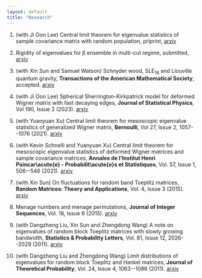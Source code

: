 ```yaml
---
layout: default
title: "Research"
---
```


1. (with Ji Oon Lee) Central limit theorem for eigenvalue statistics of sample covariance matrix with random population, priprint, [arxiv](https://arxiv.org/abs/2211.05546)

2. Rigidity of eigenvalues for 	&beta; ensemble in multi-cut regime, submitted, [arxiv](https://arxiv.org/abs/1611.06603) 

3. (with Xin Sun and Samuel Watson) Schnyder wood, SLE<sub>16</sub> and Liouville quantum gravity, **Transactions of the American Mathematical Society**, accepted. [arxiv](https://arxiv.org/abs/1705.03573)

4. (with Ji Oon Lee) Spherical Sherrington-Kirkpatrick model for deformed Wigner matrix with fast decaying edges, **Journal of Statistical Physics**, Vol 190, Issue 2 (2023). [arxiv](https://arxiv.org/abs/2112.14107)

5. (with Yuanyuan Xu) Central limit theorem for mesoscopic eigenvalue statistics of generalized Wigner matrix, **Bernoulli**, Vol 27, Issue 2, 1057--1076 (2021). [arxiv](https://arxiv.org/abs/2001.08725)

6. (with Kevin Schnelli and Yuanyuan Xu) Central limit theorem for mesoscopic eigenvalue statistics of deformed Wigner matrices and sample covariance matrices, **Annales de l’Institut Henri Poincar\acute{e} - Probabilit\acute{e}s et Statistiques**,  Vol. 57, Issue 1, 506--546  (2021). [arxiv](https://arxiv.org/abs/1909.12821)   

7. (with Xin Sun) On fluctuations for random band Toeplitz matrices, **Random Matrices: Theory and Applications**,  Vol. 4, Issue 3  (2015). [arxiv](https://arxiv.org/abs/1412.5232)

8. Menage numbers and menage permutations, **Journal of Integer Sequences**, Vol. 18, Issue 6  (2015). [arxiv](https://arxiv.org/abs/1502.06068)

9. (with Dangzheng Liu, Xin Sun and Zhengdong Wang) A note on eigenvalues of random block Toeplitz matrices with slowly growing bandwidth, **Statistics \& Probability Letters**, Vol. 81, Issue 12, 2026--2029  (2011). [arxiv](https://arxiv.org/abs/1108.2810)

10. (with Dangzheng Liu and Zhengdong Wang) Limit distributions of eigenvalues for random block Toeplitz and Hankel matrices, **Journal of Theoretical Probability**, Vol. 24, Issue 4, 1063--1086   (2011). [arxiv](https://arxiv.org/abs/1010.3191)
